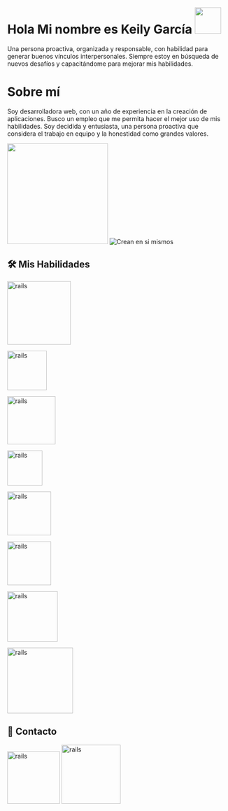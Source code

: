 # Hola Mi nombre es Keily García <a target="_blank" rel="noopener noreferrer" href="https://raw.githubusercontent.com/kaueMarques/kaueMarques/master/hi.gif"><img src="https://raw.githubusercontent.com/kaueMarques/kaueMarques/master/hi.gif" width="60px" style="max-width: 100%;"></a>

Una persona proactiva, organizada y responsable, con habilidad para generar buenos vínculos interpersonales. Siempre estoy en búsqueda de nuevos desafíos y capacitándome para mejorar mis habilidades.

# Sobre mí

Soy desarrolladora web, con un año de experiencia en la creación de aplicaciones. Busco un empleo que me permita hacer el mejor uso de mis habilidades. Soy decidida y entusiasta, una persona proactiva que considera el trabajo en equipo y la honestidad como grandes valores.


</h2><img align='center center' src=
"https://media4.giphy.com/media/QTfX9Ejfra3ZmNxh6B/giphy.gif?cid=ecf05e4707y3yxii9qq29jjal60uigw9v7cxc9fa164c5qt6&rid=giphy.gif&ct=s" width="230">



     
<img src="https://camo.githubusercontent.com/41b7cd0409b1f9e3b9a56a4d4d50dfb65410aa83bdfab9cd8ceb6155527c6c23/68747470733a2f2f322e62702e626c6f6773706f742e636f6d2f2d7631616b346a665f792d772f573771304362664f7255492f4141414141414141414a672f456b586371627a6f666c4d35493573646452336936747848436c2d725537613977434c63424741732f733238302f42454c494556452b494e2b594f555253454c462e676966" alt="Crean en si mismos" data-canonical-src="https://2.bp.blogspot.com/-v1ak4jf_y-w/W7q0CbfOrUI/AAAAAAAAAJg/EkXcqbzoflM5I5sddR3i6txHCl-rU7a9wCLcBGAs/s280/BELIEVE+IN+YOURSELF.gif" style="max-width: 100%;">

 <h2>
  <a name="Mis Habilidades" href="#mis habilidades">
  </a>
  🛠 Mis Habilidades
</h2>

<a href="https://developer.mozilla.org/es/docs/Web/JavaScript">
  
  <img src="https://user-images.githubusercontent.com/78735003/157490390-8b8f97ea-c64b-4b6f-a5bf-d633e2865d98.png" alt="rails" width="145" heigh="145" style="max-width:100%"></a>
  
<a href="https://developer.mozilla.org/es/docs/Web/HTML">
  
  <img src="https://img.shields.io/badge/HTML-239120?style=for-the-badge&logo=html5&logoColor=white" alt="rails" width="90" heigh="90" style="max-width:100%"></a>
  
<a href="https://es.wikipedia.org/wiki/GitHub" >
  
  <img src="https://img.shields.io/badge/GitHub-100000?style=for-the-badge&logo=github&logoColor=white" alt="rails" width="110" heigh="110" style="max-width:100%"></img>
  
<a href="https://developer.mozilla.org/es/docs/Web/CSS" >
  
  <img src="https://img.shields.io/badge/CSS-239120?&style=for-the-badge&logo=css3&logoColor=white" alt="rails" width="80" heigh="80" style="max-width:100%"></img>
  
<a href="https://es.reactjs.org/" >
  
  <img src="https://img.shields.io/badge/React-20232A?style=for-the-badge&logo=react&logoColor=61DAFB" alt="rails" width="100" heigh="100" style="max-width:100%"></img>
  
<a href="https://es.redux.js.org/">
  
  <img src="https://img.shields.io/badge/Redux-593D88?style=for-the-badge&logo=redux&logoColor=white" alt="rails" width="100" heigh="100" style="max-width:100%"></img>
  
<a href="https://es.wikipedia.org/wiki/Node.js">
  
  <img src="https://img.shields.io/badge/Node.js-43853D?style=for-the-badge&logo=node.js&logoColor=white" alt="rails" width="115" heigh="115" style="max-width:100%"></img>
  
<a href="https://es.wikipedia.org/wiki/PostgreSQL">
  
  <img src="https://img.shields.io/badge/PostgreSQL-316192?style=for-the-badge&logo=postgresql&logoColor=white" alt="rails" width="150" heigh="140" style="max-width:100%"></img>

<h2>
  <a name="Contacto" href="#contact">
  </a>
  📱 Contacto
</h2>

<a href="https://www.linkedin.com/in/keily-daniela-garcia-leal" target="_blank">
<img src="https://img.shields.io/badge/LinkedIn-0077B5?style=the-badge&logo=linkedin&logoColor=white" alt="rails" width="120" heigh="120" style="max-width:100%"></a>


<a href="https://api.whatsapp.com/send?phone=541173650723&text=Hola!!Gracias por contactarme 😃" target="_blank">
 <img src="https://img.shields.io/badge/WhatsApp-25D366?style=for-the-badge&logo=whatsapp&logoColor=white" alt="rails" width="135" heigh="135" style="max-width:100%"></a>




